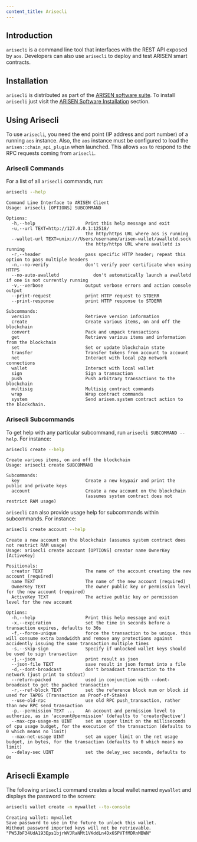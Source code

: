 ```yaml
---
content_title: Arisecli
---
```


## Introduction

`arisecli` is a command line tool that interfaces with the REST API exposed by `aos`. Developers can also use `arisecli` to deploy and test ARISEN smart contracts.

## Installation

`arisecli` is distributed as part of the [ARISEN software suite](https://github.com/ARISENIO/rsn/blob/master/README.md). To install `arisecli` just visit the [ARISEN Software Installation](../00_install/index.md) section.

## Using Arisecli

To use `arisecli`, you need the end point (IP address and port number) of a running `aos` instance. Also, the `aos` instance must be configured to load the `arisen::chain_api_plugin` when launched. This allows `aos` to respond to the RPC requests coming from `arisecli`.

### Arisecli Commands

For a list of all `arisecli` commands, run:

```sh
arisecli --help
```

```console
Command Line Interface to ARISEN Client
Usage: arisecli [OPTIONS] SUBCOMMAND

Options:
  -h,--help                   Print this help message and exit
  -u,--url TEXT=http://127.0.0.1:12518/
                              the http/https URL where aos is running
  --wallet-url TEXT=unix:///Users/username/arisen-wallet/awalletd.sock
                              the http/https URL where awalletd is running
  -r,--header                 pass specific HTTP header; repeat this option to pass multiple headers
  -n,--no-verify              don't verify peer certificate when using HTTPS
  --no-auto-awalletd             don't automatically launch a awalletd if one is not currently running
  -v,--verbose                output verbose errors and action console output
  --print-request             print HTTP request to STDERR
  --print-response            print HTTP response to STDERR

Subcommands:
  version                     Retrieve version information
  create                      Create various items, on and off the blockchain
  convert                     Pack and unpack transactions
  get                         Retrieve various items and information from the blockchain
  set                         Set or update blockchain state
  transfer                    Transfer tokens from account to account
  net                         Interact with local p2p network connections
  wallet                      Interact with local wallet
  sign                        Sign a transaction
  push                        Push arbitrary transactions to the blockchain
  multisig                    Multisig contract commands
  wrap                        Wrap contract commands
  system                      Send arisen.system contract action to the blockchain.
```

### Arisecli Subcommands

To get help with any particular subcommand, run `arisecli SUBCOMMAND --help`. For instance:

```sh
arisecli create --help
```

```console
Create various items, on and off the blockchain
Usage: arisecli create SUBCOMMAND

Subcommands:
  key                         Create a new keypair and print the public and private keys
  account                     Create a new account on the blockchain
                              (assumes system contract does not restrict RAM usage)
```

`arisecli` can also provide usage help for subcommands within subcommands. For instance:

```sh
arisecli create account --help
```

```console
Create a new account on the blockchain (assumes system contract does not restrict RAM usage)
Usage: arisecli create account [OPTIONS] creator name OwnerKey [ActiveKey]

Positionals:
  creator TEXT                The name of the account creating the new account (required)
  name TEXT                   The name of the new account (required)
  OwnerKey TEXT               The owner public key or permission level for the new account (required)
  ActiveKey TEXT              The active public key or permission level for the new account

Options:
  -h,--help                   Print this help message and exit
  -x,--expiration             set the time in seconds before a transaction expires, defaults to 30s
  -f,--force-unique           force the transaction to be unique. this will consume extra bandwidth and remove any protections against accidently issuing the same transaction multiple times
  -s,--skip-sign              Specify if unlocked wallet keys should be used to sign transaction
  -j,--json                   print result as json
  --json-file TEXT            save result in json format into a file
  -d,--dont-broadcast         don't broadcast transaction to the network (just print to stdout)
  --return-packed             used in conjunction with --dont-broadcast to get the packed transaction
  -r,--ref-block TEXT         set the reference block num or block id used for TAPOS (Transaction as Proof-of-Stake)
  --use-old-rpc               use old RPC push_transaction, rather than new RPC send_transaction
  -p,--permission TEXT ...    An account and permission level to authorize, as in 'account@permission' (defaults to 'creator@active')
  --max-cpu-usage-ms UINT     set an upper limit on the milliseconds of cpu usage budget, for the execution of the transaction (defaults to 0 which means no limit)
  --max-net-usage UINT        set an upper limit on the net usage budget, in bytes, for the transaction (defaults to 0 which means no limit)
  --delay-sec UINT            set the delay_sec seconds, defaults to 0s
```

## Arisecli Example

The following `arisecli` command creates a local wallet named `mywallet` and displays the password to the screen:

```sh
arisecli wallet create -n mywallet --to-console
```

```console
Creating wallet: mywallet
Save password to use in the future to unlock this wallet.
Without password imported keys will not be retrievable.
"PW5JbF34UdA193Eps1bjrWVJRaNMt1VKddLn4Dx6SPVTfMDRnMBWN"
```
